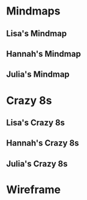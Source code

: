 # Mindmaps
## Lisa's Mindmap

## Hannah's Mindmap

## Julia's Mindmap

# Crazy 8s 

## Lisa's Crazy 8s

## Hannah's Crazy 8s

## Julia's Crazy 8s

# Wireframe
